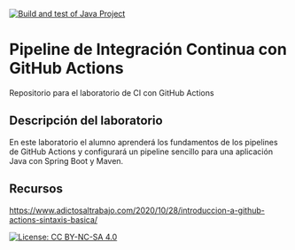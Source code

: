 [![Build and test of Java Project](https://github.com/ETSISI-EMS/ems2024-lab-1-3-ci-github-actions-jdiazfernandez/actions/workflows/main.yml/badge.svg)](https://github.com/ETSISI-EMS/ems2024-lab-1-3-ci-github-actions-jdiazfernandez/actions/workflows/main.yml)

# Pipeline de Integración Continua con GitHub Actions

Repositorio para el laboratorio de CI con GitHub Actions

## Descripción del laboratorio

En este laboratorio el alumno aprenderá los fundamentos de los pipelines de GitHub Actions y configurará un pipeline
sencillo para una aplicación Java con Spring Boot y Maven. 

## Recursos
https://www.adictosaltrabajo.com/2020/10/28/introduccion-a-github-actions-sintaxis-basica/

[![License: CC BY-NC-SA 4.0](https://img.shields.io/badge/License-CC_BY--NC--SA_4.0-lightgrey.svg)](https://creativecommons.org/licenses/by-nc-sa/4.0/)
